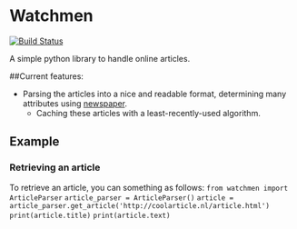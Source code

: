 # Watchmen
[![Build Status](https://travis-ci.org/mircealungu/watchmen.svg?branch=master)](https://travis-ci.org/mircealungu/watchmen)

A simple python library to handle online articles.

##Current features:
- Parsing the articles into a nice and readable format, determining many attributes using [newspaper](https://newspaper.readthedocs.io/en/latest/).
  - Caching these articles with a least-recently-used algorithm.
 
## Example
### Retrieving an article
To retrieve an article, you can something as follows:
`from watchmen import ArticleParser` 
`article_parser = ArticleParser()`
`article = article_parser.get_article('http://coolarticle.nl/article.html')`
`print(article.title)`
`print(article.text)`